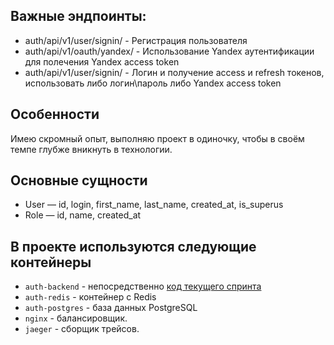 ## Важные эндпоинты:

* auth/api/v1/user/signin/ - Регистрация пользователя
* auth/api/v1/oauth/yandex/ - Использование Yandex аутентификации для полечения Yandex access token
* auth/api/v1/user/signin/ - Логин и получение access и refresh токенов, использовать либо логин\пароль либо Yandex access token

## Особенности
Имею скромный опыт, выполняю проект в одиночку, чтобы в своём темпе глубже вникнуть в технологии.

## Основные сущности
* User — id, login, first_name, last_name, created_at, is_superus
* Role — id, name, created_at

## В проекте используются следующие контейнеры
* `auth-backend` - непосредственно [код текущего спринта](./src)
* `auth-redis` - контейнер с Redis
* `auth-postgres` - база данных PostgreSQL
* `nginx` - балансировщик.
* `jaeger` - сборщик трейсов.
